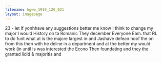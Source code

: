 ```yaml
---
filename: hgww_1919_120_021
layout: imagepage
---
```


23 -
let If yonhhave any suggestions
better me know I think
to change my major I would
History on ta Romanic
They december Everyone
Eam. that RL to do funt what
at is the majore largest in
and Jashave defean
hoof the on from
this then with
he deline in a department
and
at the better my would
work (in
until is was interested the
Econo Then foundating
and they the granted lidid & majoritis and

